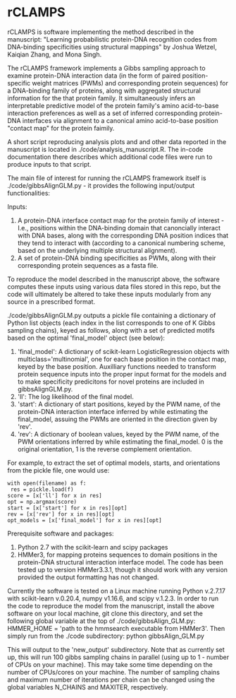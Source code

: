 # rCLAMPS

rCLAMPS is software implementing the method described in the manuscript:  "Learning probabilistic protein-DNA recognition codes from DNA-binding specificities using structural mappings" by Joshua Wetzel, Kaiqian Zhang, and Mona Singh.

The rCLAMPS framework implements a Gibbs sampling approach to examine protein-DNA interaction data (in the form of paired position-specific weight matrices (PWMs) and corresponding protein sequences) for a DNA-binding family of proteins, along with aggregated structural information for the that protein family.  It simultaneously infers an interpretable predictive model of the protein family's amino acid-to-base interaction preferences as well as a set of inferred corresponding protein-DNA interfaces via alignment to a canonical amino acid-to-base position "contact map" for the protein faimily.

A short script reproducing analysis plots and and other data reported in the manuscript is located in ./code/analysis_manuscript.R.  The in-code documentation there describes which additional code files were run to produce inputs to that script.

The main file of interest for running the rCLAMPS framework itself is ./code/gibbsAlignGLM.py - it provides the following input/output functionalities:

Inputs:
1.  A protein-DNA interface contact map for the protein family of interest - I.e., positions within the DNA-binding domain that canoncially interact with DNA bases, along with the corresponding DNA position indices that they tend to interact with (according to a canonical numbering scheme, based on the underlying multiple structural alignment).
2.  A set of protein-DNA binding specificities as PWMs, along with their corresponding protein sequences as a fasta file.

To reproduce the model described in the manuscript above, the software computes these inputs using various data files stored in this repo, but the code will ultimately be altered to take these inputs modularly from any source in a prescribed format.
 
./code/gibbsAlignGLM.py outputs a pickle file containing a dictionary of Python list objects (each index in the list corresponds to one of K Gibbs sampling chains), keyed as follows, along with a set of predicted motifs based on the optimal 'final_model' object (see below):
1.  'final_model':  A dictionary of scikit-learn LogisticRegression objects with multiclass='multinomial', one for each base position in the contact map, keyed by the base position.  Auxilliary functions needed to transform protein sequence inputs into the proper input format for the models and to make specificity predicitons for novel proteins are included in gibbsAlignGLM.py.
2.  'll':  The log likelihood of the final model.
3.  'start':  A dictionary of start positions, keyed by the PWM name, of the protein-DNA interaction interface inferred by while estimating the final_model, assuing the PWMs are oriented in the direction given by 'rev'.
4.  'rev':  A dictionary of boolean values, keyed by the PWM name, of the PWM orientations inferred by while estimating the final_model.  0 is the original orientation, 1 is the reverse complement orientation.

For example, to extract the set of optimal models, starts, and orientations from the pickle file, one would use: 

```
with open(filename) as f:
 res = pickle.load(f)
score = [x['ll'] for x in res]
opt = np.argmax(score)
start = [x['start'] for x in res][opt]
rev = [x['rev'] for x in res][opt]
opt_models = [x['final_model'] for x in res][opt]
```

Prerequisite software and packages:
1.  Python 2.7 with the scikit-learn and scipy packages
2.  HMMer3, for mapping proteins sequences to domain positions in the protein-DNA structural interaction interface model.  The code has been tested up to version HMMer3.3.1, though it should work with any version provided the output formatting has not changed.

Currently the software is tested on a Linux machine running Python v.2.7.17 with scikit-learn v.0.20.4, numpy v1.16.6, and scipy v.1.2.3.  In order to run the code to reproduce the model from the manuscript, install the above software on your local machine, git clone this directory, and set the following global variable at the top of ./code/gibbsAlign_GLM.py: HMMER_HOME = 'path to the hmmsearch executable from HMMer3'. Then simply run from the ./code subdirectory:  python gibbsAlign_GLM.py

This will output to the 'new_output' subdirectory.  Note that as currently set up, this will run 100 gibbs sampling chains in parallel (using up to 1 - number of CPUs on your machine).  This may take some time depending on the number of CPUs/cores on your machine.  The number of sampling chains and maximum number of iterations per chain can be changed using the global variables N_CHAINS and MAXITER, respectively.